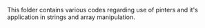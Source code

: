 This folder contains various codes regarding use of pinters and it's application in strings and array manipulation.
